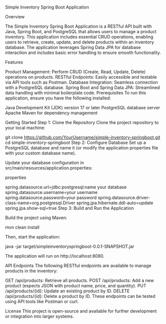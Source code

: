 Simple Inventory Spring Boot Application

Overview

The Simple Inventory Spring Boot Application is a RESTful API built with Java, Spring Boot, and PostgreSQL that allows users to manage a product inventory. This application includes essential CRUD operations, enabling users to retrieve, create, update, and delete products within an inventory database. The application leverages Spring Data JPA for database interaction and includes basic error handling to ensure smooth functionality.

Features

Product Management: Perform CRUD (Create, Read, Update, Delete) operations on products.
RESTful Endpoints: Easily accessible and testable via API tools such as Postman.
Database Integration: Seamless connection with a PostgreSQL database.
Spring Boot and Spring Data JPA: Streamlined data handling with minimal boilerplate code.
Prerequisites
To run this application, ensure you have the following installed:

Java Development Kit (JDK) version 17 or later
PostgreSQL database server
Apache Maven for dependency management


Getting Started
Step 1: Clone the Repository
Clone the project repository to your local machine:

git clone https://github.com/YourUsername/simple-inventory-springboot.git
cd simple-inventory-springboot
Step 2: Configure Database
Set up a PostgreSQL database and name it  (or modify the application properties file with your custom database name).

Update your database configuration in src/main/resources/application.properties:

properties

spring.datasource.url=jdbc:postgresql:name your database
spring.datasource.username=your username
spring.datasource.password=your password
spring.datasource.driver-class-name=org.postgresql.Driver
spring.jpa.hibernate.ddl-auto=update
spring.jpa.show-sql=true
Step 3: Build and Run the Application


Build the project using Maven:


mvn clean install

Then, start the application:


java -jar target/simpleinventoryspringboot-0.0.1-SNAPSHOT.jar

The application will run on http://localhost:8080.

API Endpoints
The following RESTful endpoints are available to manage products in the inventory:

GET /api/products: Retrieve all products.
POST /api/products: Add a new product (expects JSON with product name, price, and quantity).
PUT /api/products/{id}: Update an existing product by ID.
DELETE /api/products/{id}: Delete a product by ID.
These endpoints can be tested using API tools like Postman or curl.


License
This project is open-source and available for further development or integration into larger systems.

